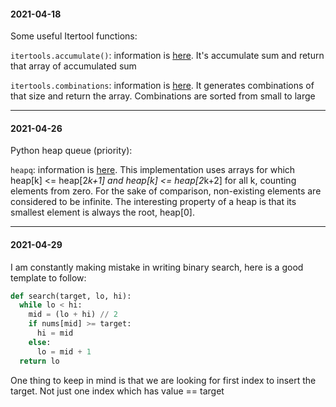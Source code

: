 #### 2021-04-18

Some useful Itertool functions:

`itertools.accumulate()`: information is [here](https://docs.python.org/3/library/itertools.html#itertools.accumulate). It's accumulate sum and return that array of accumulated sum

`itertools.combinations`: information is [here](https://docs.python.org/3/library/itertools.html#itertools.combinations). It generates combinations of that size and return the array. Combinations are sorted from small to large

---

#### 2021-04-26

Python heap queue (priority):

`heapq`: information is [here](https://docs.python.org/3/library/heapq.html). This implementation uses arrays for which heap[k] <= heap[2*k+1] and heap[k] <= heap[2*k+2] for all k, counting elements from zero. For the sake of comparison, non-existing elements are considered to be infinite. The interesting property of a heap is that its smallest element is always the root, heap[0].

---

#### 2021-04-29

I am constantly making mistake in writing binary search, here is a good template to follow:
```python
def search(target, lo, hi):
  while lo < hi:
    mid = (lo + hi) // 2
    if nums[mid] >= target:
      hi = mid
    else:
      lo = mid + 1
  return lo
```
One thing to keep in mind is that we are looking for first index to insert the target. Not just one index which has value == target